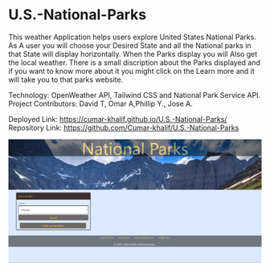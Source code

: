 # U.S.-National-Parks
This weather Application helps users explore United States National Parks. As A user you will choose your Desired State and all the National parks in that State will display horizontally. When the Parks display you will Also get the local weather. There is a small discription about the Parks displayed and if you want to know more about it you might click on the Learn more and it will take you to that parks website. 

Technology: OpenWeather API, Tailwind CSS and National Park Service API.
Project Contributors: David T, Omar A,Phillip Y., Jose A. 

Deployed Link: https://cumar-khalif.github.io/U.S.-National-Parks/
Repository Link: https://github.com/Cumar-khalif/U.S.-National-Parks

![homepage](./assets/img/homePage.png)